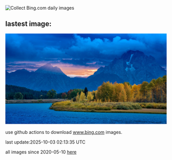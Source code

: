 ![Collect Bing.com daily images](https://github.com/counter2015/bing-daily-images/workflows/Collect%20Bing.com%20daily%20images/badge.svg)
## lastest image:
![](images/img.jpg)

use github actions to download www.bing.com images.

last update:2025-10-03 02:13:35 UTC

all images since 2020-05-10 [here](https://github.com/counter2015/bing-daily-images/tree/master/images) 
